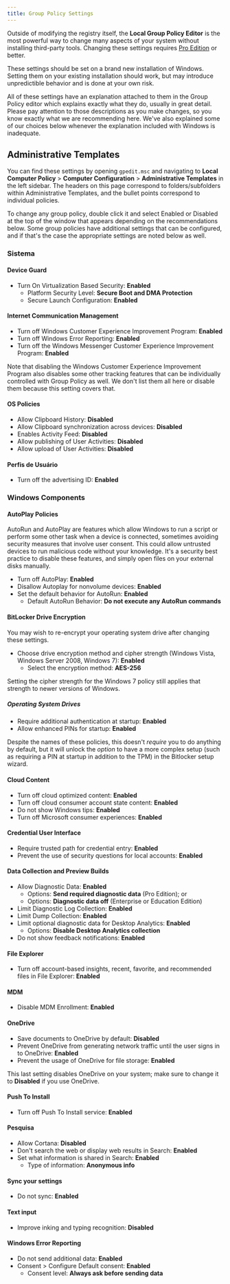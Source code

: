 ```yaml
---
title: Group Policy Settings
---
```


Outside of modifying the registry itself, the **Local Group Policy Editor** is the most powerful way to change many aspects of your system without installing third-party tools. Changing these settings requires [Pro Edition](index.md#windows-editions) or better.

These settings should be set on a brand new installation of Windows. Setting them on your existing installation should work, but may introduce unpredictible behavior and is done at your own risk.

All of these settings have an explanation attached to them in the Group Policy editor which explains exactly what they do, usually in great detail. Please pay attention to those descriptions as you make changes, so you know exactly what we are recommending here. We've also explained some of our choices below whenever the explanation included with Windows is inadequate.

## Administrative Templates

You can find these settings by opening `gpedit.msc` and navigating to **Local Computer Policy** > **Computer Configuration** > **Administrative Templates** in the left sidebar. The headers on this page correspond to folders/subfolders within Administrative Templates, and the bullet points correspond to individual policies.

To change any group policy, double click it and select Enabled or Disabled at the top of the window that appears depending on the recommendations below. Some group policies have additional settings that can be configured, and if that's the case the appropriate settings are noted below as well.

### Sistema

#### Device Guard

- Turn On Virtualization Based Security: **Enabled**
  - Platform Security Level: **Secure Boot and DMA Protection**
  - Secure Launch Configuration: **Enabled**

#### Internet Communication Management

- Turn off Windows Customer Experience Improvement Program: **Enabled**
- Turn off Windows Error Reporting: **Enabled**
- Turn off the Windows Messenger Customer Experience Improvement Program: **Enabled**

Note that disabling the Windows Customer Experience Improvement Program also disables some other tracking features that can be individually controlled with Group Policy as well. We don't list them all here or disable them because this setting covers that.

#### OS Policies

- Allow Clipboard History: **Disabled**
- Allow Clipboard synchronization across devices: **Disabled**
- Enables Activity Feed: **Disabled**
- Allow publishing of User Activities: **Disabled**
- Allow upload of User Activities: **Disabled**

#### Perfis de Usuário

- Turn off the advertising ID: **Enabled**

### Windows Components

#### AutoPlay Policies

AutoRun and AutoPlay are features which allow Windows to run a script or perform some other task when a device is connected, sometimes avoiding security measures that involve user consent. This could allow untrusted devices to run malicious code without your knowledge. It's a security best practice to disable these features, and simply open files on your external disks manually.

- Turn off AutoPlay: **Enabled**
- Disallow Autoplay for nonvolume devices: **Enabled**
- Set the default behavior for AutoRun: **Enabled**
  - Default AutoRun Behavior: **Do not execute any AutoRun commands**

#### BitLocker Drive Encryption

You may wish to re-encrypt your operating system drive after changing these settings.

- Choose drive encryption method and cipher strength (Windows Vista, Windows Server 2008, Windows 7): **Enabled**
  - Select the encryption method: **AES-256**

Setting the cipher strength for the Windows 7 policy still applies that strength to newer versions of Windows.

##### Operating System Drives

- Require additional authentication at startup: **Enabled**
- Allow enhanced PINs for startup: **Enabled**

Despite the names of these policies, this doesn't _require_ you to do anything by default, but it will unlock the _option_ to have a more complex setup (such as requiring a PIN at startup in addition to the TPM) in the Bitlocker setup wizard.

#### Cloud Content

- Turn off cloud optimized content: **Enabled**
- Turn off cloud consumer account state content: **Enabled**
- Do not show Windows tips: **Enabled**
- Turn off Microsoft consumer experiences: **Enabled**

#### Credential User Interface

- Require trusted path for credential entry: **Enabled**
- Prevent the use of security questions for local accounts: **Enabled**

#### Data Collection and Preview Builds

- Allow Diagnostic Data: **Enabled**
  - Options: **Send required diagnostic data** (Pro Edition); or
  - Options: **Diagnostic data off** (Enterprise or Education Edition)
- Limit Diagnostic Log Collection: **Enabled**
- Limit Dump Collection: **Enabled**
- Limit optional diagnostic data for Desktop Analytics: **Enabled**
  - Options: **Disable Desktop Analytics collection**
- Do not show feedback notifications: **Enabled**

#### File Explorer

- Turn off account-based insights, recent, favorite, and recommended files in File Explorer: **Enabled**

#### MDM

- Disable MDM Enrollment: **Enabled**

#### OneDrive

- Save documents to OneDrive by default: **Disabled**
- Prevent OneDrive from generating network traffic until the user signs in to OneDrive: **Enabled**
- Prevent the usage of OneDrive for file storage: **Enabled**

This last setting disables OneDrive on your system; make sure to change it to **Disabled** if you use OneDrive.

#### Push To Install

- Turn off Push To Install service: **Enabled**

#### Pesquisa

- Allow Cortana: **Disabled**
- Don't search the web or display web results in Search: **Enabled**
- Set what information is shared in Search: **Enabled**
  - Type of information: **Anonymous info**

#### Sync your settings

- Do not sync: **Enabled**

#### Text input

- Improve inking and typing recognition: **Disabled**

#### Windows Error Reporting

- Do not send additional data: **Enabled**
- Consent > Configure Default consent: **Enabled**
  - Consent level: **Always ask before sending data**

